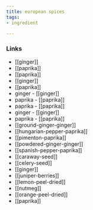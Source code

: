 ```yaml
---
title: european spices
tags:
- ingredient

---
```



### Links

* [[ginger]]
* [[paprika]]
* [[paprika]]
* [[ginger]]
* [[paprika]]
* ginger - [[ginger]]
* paprika - [[paprika]]
* paprika - [[paprika]]
* ginger - [[ginger]]
* paprika - [[paprika]]
* [[ground-ginger-ginger]]
* [[hungarian-pepper-paprika]]
* [[pimenton-paprika]]
* [[powdered-ginger-ginger]]
* [[spanish-pepper-paprika]]
* [[caraway-seed]]
* [[celery-seed]]
* [[ginger]]
* [[juniper-berries]]
* [[lemon-peel-dried]]
* [[nutmeg]]
* [[orange-peel-dried]]
* [[paprika]]
